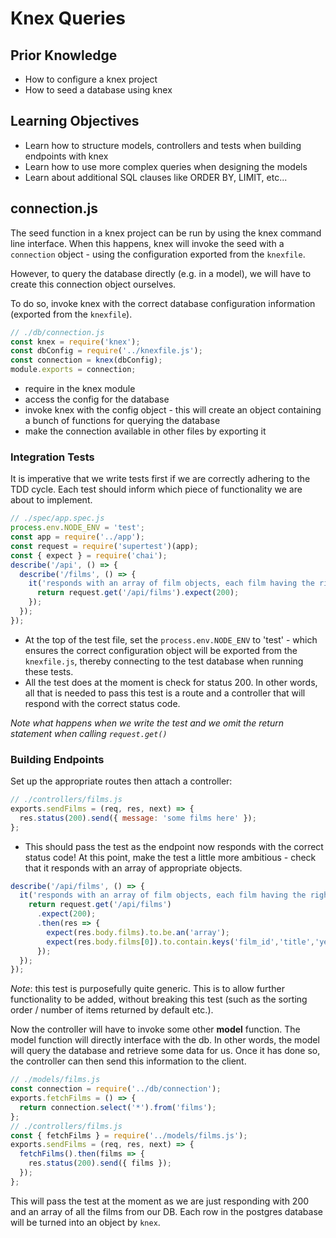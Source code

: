 # Knex Queries

## Prior Knowledge

- How to configure a knex project
- How to seed a database using knex

## Learning Objectives

- Learn how to structure models, controllers and tests when building endpoints with knex
- Learn how to use more complex queries when designing the models
- Learn about additional SQL clauses like ORDER BY, LIMIT, etc...

## connection.js

The seed function in a knex project can be run by using the knex command line interface. When this happens, knex will invoke the seed with a `connection` object - using the configuration exported from the `knexfile`.

However, to query the database directly (e.g. in a model), we will have to create this connection object ourselves.

To do so, invoke knex with the correct database configuration information (exported from the `knexfile`).

```js
// ./db/connection.js
const knex = require('knex');
const dbConfig = require('../knexfile.js');
const connection = knex(dbConfig);
module.exports = connection;
```

- require in the knex module
- access the config for the database
- invoke knex with the config object - this will create an object containing a bunch of functions for querying the database
- make the connection available in other files by exporting it

### Integration Tests

It is imperative that we write tests first if we are correctly adhering to the TDD cycle. Each test should inform which piece of functionality we are about to implement.

```js
// ./spec/app.spec.js
process.env.NODE_ENV = 'test';
const app = require('../app');
const request = require('supertest')(app);
const { expect } = require('chai');
describe('/api', () => {
  describe('/films', () => {
    it('responds with an array of film objects, each film having the right properties', () => {
      return request.get('/api/films').expect(200);
    });
  });
});
```

- At the top of the test file, set the `process.env.NODE_ENV` to 'test' - which ensures the correct configuration object will be exported from the `knexfile.js`, thereby connecting to the test database when running these tests.
- All the test does at the moment is check for status 200. In other words, all that is needed to pass this test is a route and a controller that will respond with the correct status code.

_Note what happens when we write the test and we omit the return statement when calling `request.get()`_

### Building Endpoints

Set up the appropriate routes then attach a controller:

```js
// ./controllers/films.js
exports.sendFilms = (req, res, next) => {
  res.status(200).send({ message: 'some films here' });
};
```

- This should pass the test as the endpoint now responds with the correct status code! At this point, make the test a little more ambitious - check that it responds with an array of appropriate objects.

```js
describe('/api/films', () => {
  it('responds with an array of film objects, each film having the right properties',() => {
    return request.get('/api/films')
      .expect(200);
      .then(res => {
        expect(res.body.films).to.be.an('array');
        expect(res.body.films[0]).to.contain.keys('film_id','title','year_of_release','rating','box_office','duration','plot');
      });
  });
});
```

_Note_: this test is purposefully quite generic. This is to allow further functionality to be added, without breaking this test (such as the sorting order / number of items returned by default etc.).

Now the controller will have to invoke some other **model** function. The model function will directly interface with the db. In other words, the model will query the database and retrieve some data for us. Once it has done so, the controller can then send this information to the client.

```js
// ./models/films.js
const connection = require('../db/connection');
exports.fetchFilms = () => {
  return connection.select('*').from('films');
};
// ./controllers/films.js
const { fetchFilms } = require('../models/films.js');
exports.sendFilms = (req, res, next) => {
  fetchFilms().then(films => {
    res.status(200).send({ films });
  });
};
```

This will pass the test at the moment as we are just responding with 200 and an array of all the films from our DB. Each row in the postgres database will be turned into an object by `knex`.
